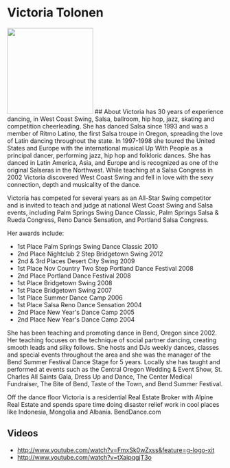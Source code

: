 # Victoria Tolonen
<img src="https://drive.google.com/uc?export=download&id=0BxMUSE4B9Cu1eFZ3MWxCODE3c2M" width="200" />
## About
Victoria has 30 years of experience dancing, in West Coast Swing, Salsa, ballroom, hip hop, jazz, skating and competition cheerleading. She has danced Salsa since 1993 and was a member of Ritmo Latino, the first Salsa troupe in Oregon, spreading the love of Latin dancing throughout the state. In 1997-1998 she toured the United States and Europe with the international musical Up With People as a principal dancer, performing jazz, hip hop and folkloric dances. She has danced in Latin America, Asia, and Europe and is recognized as one of the original Salseras in the Northwest. While teaching at a Salsa Congress in 2002 Victoria discovered West Coast Swing and fell in love with the sexy connection, depth and musicality of the dance.

Victoria has competed for several years as an All-Star Swing competitor and is invited to teach and judge at national West Coast Swing and Salsa events, including Palm Springs Swing Dance Classic, Palm Springs Salsa & Rueda Congress, Reno Dance Sensation, and Portland Salsa Congress. 

Her awards include:

* 1st Place Palm Springs Swing Dance Classic 2010
* 2nd Place Nightclub 2 Step Bridgetown Swing 2012
* 2nd & 3rd Places Desert City Swing 2009
* 1st Place Nov Country Two Step Portland Dance Festival 2008
* 2nd Place Portland Dance Festival 2008
* 1st Place Bridgetown Swing 2008
* 1st Place Bridgetown Swing 2007
* 1st Place Summer Dance Camp 2006
* 1st Place Salsa Reno Dance Sensation 2004
* 2nd Place New Year's Dance Camp 2005
* 2nd Place New Year's Dance Camp 2004

She has been teaching and promoting dance in Bend, Oregon since 2002. Her teaching focuses on the technique of social partner dancing, creating smooth leads and silky follows. She hosts and DJs weekly dances, classes and special events throughout the area and she was the manager of the Bend Summer Festival Dance Stage for 5 years. Locally she has taught and performed at events such as the Central Oregon Wedding & Event Show, St. Charles All Saints Gala, Dress Up and Dance, The Center Medical Fundraiser, The Bite of Bend, Taste of the Town, and Bend Summer Festival.

Off the dance floor Victoria is a residential Real Estate Broker with Alpine Real Estate and spends spare time doing disaster relief work in cool places like Indonesia, Mongolia and Albania.  BendDance.com

## Videos
* http://www.youtube.com/watch?v=FmxSk0wZxss&feature=g-logo-xit
* http://www.youtube.com/watch?v=tXaipqgjT3o